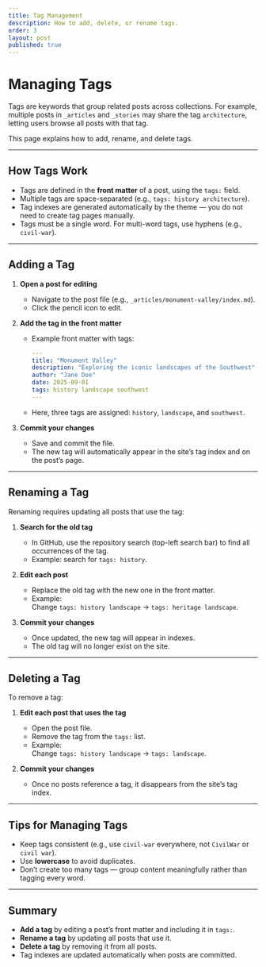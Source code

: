 ```yaml
---
title: Tag Management
description: How to add, delete, or rename tags.
order: 3
layout: post
published: true
---
```


# Managing Tags

Tags are keywords that group related posts across collections. For example, multiple posts in `_articles` and `_stories` may share the tag `architecture`, letting users browse all posts with that tag.  

This page explains how to add, rename, and delete tags.

---

## How Tags Work

- Tags are defined in the **front matter** of a post, using the `tags:` field.  
- Multiple tags are space-separated (e.g., `tags: history architecture`).  
- Tag indexes are generated automatically by the theme — you do not need to create tag pages manually.  
- Tags must be a single word. For multi-word tags, use hyphens (e.g., `civil-war`).

---

## Adding a Tag

1. **Open a post for editing**
   - Navigate to the post file (e.g., `_articles/monument-valley/index.md`).
   - Click the pencil icon to edit.

2. **Add the tag in the front matter**
   - Example front matter with tags:
     ```yaml
     ---
     title: "Monument Valley"
     description: "Exploring the iconic landscapes of the Southwest"
     author: "Jane Doe"
     date: 2025-09-01
     tags: history landscape southwest
     ---
     ```
   - Here, three tags are assigned: `history`, `landscape`, and `southwest`.

3. **Commit your changes**
   - Save and commit the file.  
   - The new tag will automatically appear in the site’s tag index and on the post’s page.

---

## Renaming a Tag

Renaming requires updating all posts that use the tag:

1. **Search for the old tag**
   - In GitHub, use the repository search (top-left search bar) to find all occurrences of the tag.
   - Example: search for `tags: history`.

2. **Edit each post**
   - Replace the old tag with the new one in the front matter.
   - Example:  
     Change `tags: history landscape` → `tags: heritage landscape`.

3. **Commit your changes**
   - Once updated, the new tag will appear in indexes.  
   - The old tag will no longer exist on the site.

---

## Deleting a Tag

To remove a tag:

1. **Edit each post that uses the tag**
   - Open the post file.
   - Remove the tag from the `tags:` list.
   - Example:  
     Change `tags: history landscape` → `tags: landscape`.

2. **Commit your changes**
   - Once no posts reference a tag, it disappears from the site’s tag index.

---

## Tips for Managing Tags

- Keep tags consistent (e.g., use `civil-war` everywhere, not `CivilWar` or `civil war`).  
- Use **lowercase** to avoid duplicates.  
- Don’t create too many tags — group content meaningfully rather than tagging every word.  

---

## Summary

- **Add a tag** by editing a post’s front matter and including it in `tags:`.  
- **Rename a tag** by updating all posts that use it.  
- **Delete a tag** by removing it from all posts.  
- Tag indexes are updated automatically when posts are committed.
